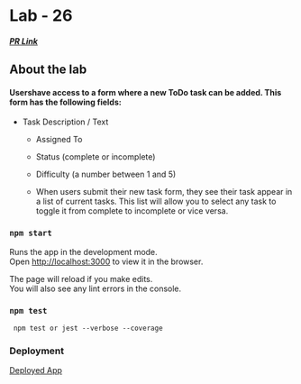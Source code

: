 # Lab - 26

##### [PR Link](https://github.com/eyobtamir-401n16/lab-26)

## About the lab

#### Usershave access to a form where a new ToDo task can be added. This form has the following fields:

  * Task Description / Text

    * Assigned To

    * Status (complete or incomplete)

    * Difficulty (a number between 1 and 5)

    * When users submit their new task form, they see their task appear in a list of current tasks. This list will allow you to select any task to toggle it from complete to incomplete or vice versa.


### `npm start`

Runs the app in the development mode.<br />
Open [http://localhost:3000](http://localhost:3000) to view it in the browser.

The page will reload if you make edits.<br />
You will also see any lint errors in the console.

### `npm test`

` npm test or jest --verbose --coverage`


### Deployment

[Deployed App](https://practical-wozniak-353cf3.netlify.app/)


